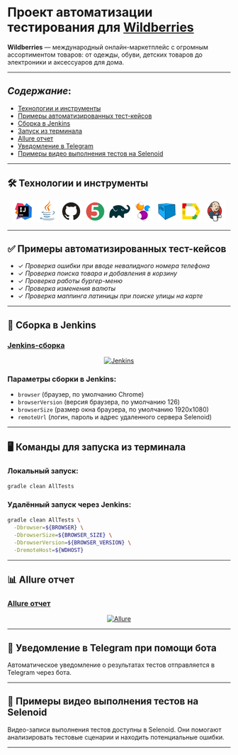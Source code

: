 # Проект автоматизации тестирования для [**Wildberries**](https://www.wildberries.ru/)

**Wildberries** — международный онлайн-маркетплейс с огромным ассортиментом товаров: от одежды, обуви, детских товаров до электроники и аксессуаров для дома.

---
## *Содержание*:

- [Технологии и инструменты](#tools)
- [Примеры автоматизированных тест-кейсов](#cases)
- [Сборка в Jenkins](#jenkins)
- [Запуск из терминала](#console)
- [Allure отчет](#allure)
- [Уведомление в Telegram](#telegram)
- [Примеры видео выполнения тестов на Selenoid](#video)

---
<a id="tools"></a>
## **🛠️ Технологии и инструменты**

<p align="center">  
<a href="https://www.jetbrains.com/idea/"><img src="icons/idea.svg" width="50" height="50"  alt="IDEA"/></a>  
<a href="https://www.java.com/"><img src="icons/java.svg" width="50" height="50"  alt="Java"/></a>  
<a href="https://github.com/"><img src="icons/github.svg" width="50" height="50"  alt="Github"/></a>  
<a href="https://junit.org/junit5/"><img src="icons/junit.svg" width="50" height="50"  alt="JUnit 5"/></a>  
<a href="https://gradle.org/"><img src="icons/gradle.svg" width="50" height="50"  alt="Gradle"/></a>  
<a href="https://selenide.org/"><img src="icons/selenide.svg" width="50" height="50"  alt="Selenide"/></a>  
<a href="https://aerokube.com/selenoid/"><img src="icons/selenoid.svg" width="50" height="50"  alt="Selenoid"/></a>  
<a href="https://github.com/allure-framework/allure2"><img src="icons/allure.svg" width="50" height="50"  alt="Allure"/></a>  
<a href="https://www.jenkins.io/"><img src="icons/jenkins.svg" width="50" height="50"  alt="Jenkins"/></a>  
</p>

---
<a id="cases"></a>
## **✅ Примеры автоматизированных тест-кейсов**

- ✓ *Проверка ошибки при вводе невалидного номера телефона*
- ✓ *Проверка поиска товара и добавления в корзину*
- ✓ *Проверка работы бургер-меню*
- ✓ *Проверка изменения валюты*
- ✓ *Проверка маппинга латиницы при поиске улицы на карте*

---
<a id="jenkins"></a>
## **🚀 Сборка в Jenkins**

### [Jenkins-сборка](https://jenkins.autotests.cloud/job/whey-WBTest-QG14/)

<p align="center">  
<a href="https://jenkins.autotests.cloud/job/whey-WBTest-QG14/"><img src="screens/JenkinsJob.png" alt="Jenkins" width="950"/></a>  
</p>

### **Параметры сборки в Jenkins:**

- `browser` (браузер, по умолчанию Chrome)
- `browserVersion` (версия браузера, по умолчанию 126)
- `browserSize` (размер окна браузера, по умолчанию 1920x1080)
- `remoteUrl` (логин, пароль и адрес удаленного сервера Selenoid)

---
<a id="console"></a>
## **🖥️ Команды для запуска из терминала**

### **Локальный запуск:**
```bash  
gradle clean AllTests
```

### **Удалённый запуск через Jenkins:**
```bash  
gradle clean AllTests \
  -Dbrowser=${BROWSER} \
  -DbrowserSize=${BROWSER_SIZE} \
  -DbrowserVersion=${BROWSER_VERSION} \
  -DremoteHost=${WDHOST}
```

---
<a id="allure"></a>
## **📊 Allure отчет**

### [Allure отчет](link)

<p align="center">  
<a href="link"><img src="screens/AllureReport.png" alt="Allure" width="950"/></a>  
</p>

---
<a id="telegram"></a>
## **📩 Уведомление в Telegram при помощи бота**

Автоматическое уведомление о результатах тестов отправляется в Telegram через бота.

---
<a id="video"></a>
## **🎥 Примеры видео выполнения тестов на Selenoid**

Видео-записи выполнения тестов доступны в Selenoid. Они помогают анализировать тестовые сценарии и находить потенциальные ошибки.

---
